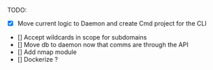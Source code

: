 TODO:
- [x] Move current logic to Daemon and create Cmd project for the CLI
- [] Accept wildcards in scope for subdomains
- [] Move db to daemon now that comms are through the API
- [] Add nmap module
- [] Dockerize ?

